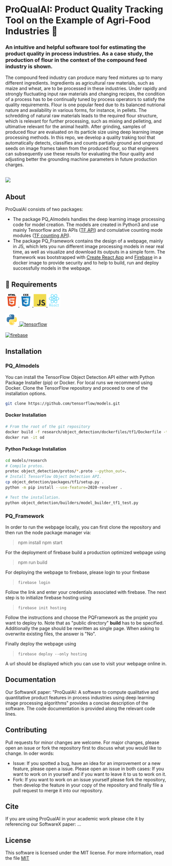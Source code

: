 # ProQualAI: Product Quality Tracking Tool on the Example of Agri-Food Industries 🌾 

### An intuitive and helpful software tool for estimating the product quality in process industries. As a case study, the production of flour in the context of the compound feed industry is shown.
The compound feed industry can produce many feed mixtures up to many different ingredients. Ingredients as agricultural raw materials, such as maize and wheat, are to be processed in these industries. Under rapidly and strongly fluctuating input raw materials and changing recipes, the condition of a process has to be continually tuned by process operators to satisfy the quality requirements. Flour is one popular feed due to its balanced nutrional nature and availability in various forms, for instance, in pellets. The schredding of natural raw materials leads to the required flour structure, which is relevant for further processing, such as mixing and pelleting, and ultimative relevant for the animal health.
After grinding, samples of produced flour are evaluated on its particle size using deep learning image processing methods. In this repo, we develop a quality traking tool that automatically detects, classifies and counts partially ground and unground seeds on image frames taken from the produced flour, so that engineers can subsequently use these results for evaluating the flour quality and adjusting better the grounding machine parameters in future production charges. 

<br>
<img src="./PQ_Framework/public/images/webpage.gifd"/>
<br>

## About
ProQualAI consists of two packages: 
*  The package PQ_AImodels handles the deep learning image processing code for model creation. The models are created in Python3 and use mainly Tensorflow and its APIs ([TF API](https://github.com/tensorflow/models/blob/master/research/object_detection/g3doc/tf1.md)) and comulative counting mode modules ([TF counting API](https://github.com/ahmetozlu/tensorflow_object_counting_api)).
*  The package PQ_Framework contains the design of a webpage, mainly in JS, which lets you run different image processing models in near real time, as well as visualize and download its outputs in a simple form. The framework was bootstrapped with [Create React App](https://github.com/facebook/create-react-app) and [Firebase](https://firebase.google.com/running) in a docker image to provide security and to help to build, run and deploy successfully models in the webpage. 

## 🧰 Requirements 

<a href="https://www.w3.org/html/" target="_blank"> <img src="https://raw.githubusercontent.com/devicons/devicon/master/icons/html5/html5-original-wordmark.svg" alt="html5" width="40" height="40"/> </a> <a href="https://www.w3schools.com/css/" target="_blank"> <img src="https://raw.githubusercontent.com/devicons/devicon/master/icons/css3/css3-original-wordmark.svg" alt="css3" width="40" height="40"/> </a> <a href="https://developer.mozilla.org/en-US/docs/Web/JavaScript" target="_blank"> <img src="https://raw.githubusercontent.com/devicons/devicon/master/icons/javascript/javascript-original.svg" alt="javascript" width="40" height="40"/> </a> <a href="https://reactjs.org/" target="_blank"> <img src="https://raw.githubusercontent.com/devicons/devicon/master/icons/react/react-original-wordmark.svg" alt="react" width="40" height="40"/> </a> 
<br></br>
<a href="https://www.python.org" target="_blank"> <img src="https://raw.githubusercontent.com/devicons/devicon/master/icons/python/python-original.svg" alt="python" width="40" height="40"/> </a>
<a href="https://www.tensorflow.org" target="_blank"> <img src="https://www.vectorlogo.zone/logos/tensorflow/tensorflow-icon.svg" alt="tensorflow" width="40" height="40"/> </a> 
</a>
<br></br>
</a> <a href="https://firebase.google.com/" target="_blank"> <img src="https://www.vectorlogo.zone/logos/firebase/firebase-icon.svg" alt="firebase" width="40" height="40"/> </a>

## Installation
### PQ_AImodels
You can install the TensorFlow Object Detection API either with Python Package Installer (pip) or Docker. For local runs we recommend using Docker.
Clone the TensorFlow repository and proceed to one of the installation options.

```bash
git clone https://github.com/tensorflow/models.git
```

#### Docker Installation

```bash
# From the root of the git repository
docker build -f research/object_detection/dockerfiles/tf1/Dockerfile -t od .
docker run -it od
```

#### Python Package Installation

```bash
cd models/research
# Compile protos.
protoc object_detection/protos/*.proto --python_out=.
# Install TensorFlow Object Detection API.
cp object_detection/packages/tf1/setup.py .
python -m pip install --use-feature=2020-resolver .
```

```bash
# Test the installation.
python object_detection/builders/model_builder_tf1_test.py
```

### PQ_Framework
In order to run the webpage locally, you can first clone the repository and then run the node package manager via: 
> npm install 
> npm start  

For the deployment of firebase build a production optimized webpage using  
> npm run build 

For deploying the webpage to firebase, please login to your firebase  
> ``` firebase login ``` 

Follow the link and enter your credentials associated with firebase. The next step is to initialize firebase hosting using  

> ``` firebase init hosting ```

Follow the instructions and choose the PQFramework as the projekt you want to deploy to. Note that as "public directory" **build** has to be specified. Additionally the page should be rewritten as single page. When asking to overwrite existing files, the answer is "No".  

Finally deploy the webpage using 

> ``` firebase deploy --only hosting ```

A url should be displayed which you can use to visit your webpage online in.

## Documentation
Our SoftwareX paper: "ProQualAI: A software to compute qualitative and quantitative product features in process industries using deep learning image processing algorithms" provides a concise description of the software. 
The code documentation is provided along the relevant code lines.

## Contributing
Pull requests for minor changes are welcome. For major changes, please open an issue or fork the repository first to discuss what you would like to change. In oder words:

* Issue: If you spotted a bug, have an idea for an improvement or a new feature, please open a issue. Please open an issue in both cases: If you want to work on in yourself and if you want to leave it to us to work on it.
* Fork: If you want to work on an issue yourself please fork the repository, then develop the feature in your copy of the repository and finally file a pull request to merge it into our repository.

## Cite
If you are using ProQualAI in your academic work please cite it by referencing our SoftwareX paper:
...

## License
This software is licensed under the MIT license. For more information, read the file [MIT](https://choosealicense.com/licenses/mit/)

